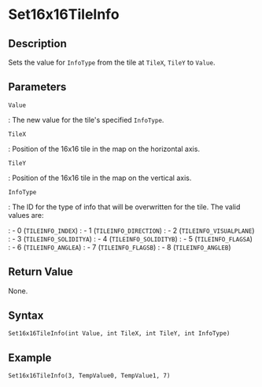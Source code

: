 # Set16x16TileInfo

## Description
Sets the value for `InfoType` from the tile at `TileX`, `TileY` to `Value`.

## Parameters
`Value`

:   The new value for the tile's specified `InfoType`.

`TileX`

:   Position of the 16x16 tile in the map on the horizontal axis.

`TileY`

:   Position of the 16x16 tile in the map on the vertical axis.

`InfoType`

:   The ID for the type of info that will be overwritten for the tile. The valid values are:

:   - 0 (`TILEINFO_INDEX`)
:   - 1 (`TILEINFO_DIRECTION`)
:   - 2 (`TILEINFO_VISUALPLANE`)
:   - 3 (`TILEINFO_SOLIDITYA`)
:   - 4 (`TILEINFO_SOLIDITYB`)
:   - 5 (`TILEINFO_FLAGSA`)
:   - 6 (`TILEINFO_ANGLEA`)
:   - 7 (`TILEINFO_FLAGSB`)
:   - 8 (`TILEINFO_ANGLEB`)

## Return Value
None.

## Syntax
```
Set16x16TileInfo(int Value, int TileX, int TileY, int InfoType)
```

## Example
```
Set16x16TileInfo(3, TempValue0, TempValue1, 7)
```